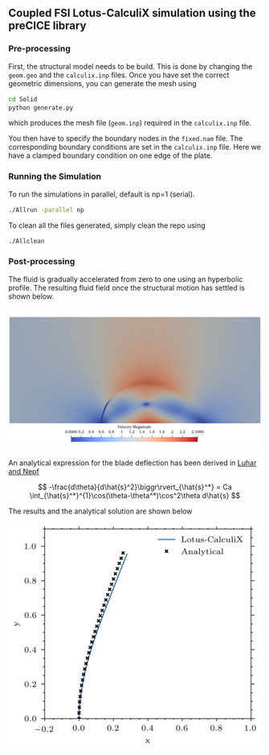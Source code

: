 ## Coupled FSI Lotus-CalculiX simulation using the preCICE library

### Pre-processing

First, the structural model needs to be build. This is done by changing the `geom.geo` and the `calculix.inp` files. Once you have set the correct geometric dimensions, you can generate the mesh using 
```bash
cd Solid
python generate.py
```
which produces the mesh file (`geom.inp`) required in the `calculix.inp` file.

You then have to specify the boundary nodes in the `fixed.nam` file. The corresponding boundary conditions are set in the `calculix.inp` file. Here we have a clamped boundary condition on one edge of the plate.

### Running the Simulation

To run the simulations in parallel, default is np=1 (serial). 

```bash
./Allrun -parallel np
```

To clean all the files generated, simply clean the repo using

```bash
./Allclean
```

### Post-processing

The fluid is gradually accelerated from zero to one using an hyperbolic profile. The resulting fluid field once the structural motion has settled is shown below.

![Result 1](fluid_render.png)

An analytical expression for the blade deflection has been derived in [Luhar and Nepf](https://doi.org/10.4319/lo.2011.56.6.2003)

$$
-\frac{d\theta}{d\hat{s}^2}\biggr\rvert_{\hat{s}^*} = Ca \int_{\hat{s}^*}^{1}\cos(\theta-\theta^*)\cos^2\theta d\hat{s}
$$

The results and the analytical solution are shown below

<img src="deflection.png" alt="drawing" width="600"/>